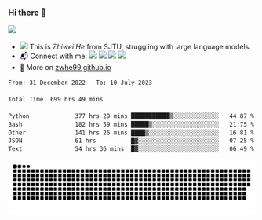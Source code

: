### Hi there 👋 

![](https://komarev.com/ghpvc/?username=zwhe99)
- <img src="https://media.giphy.com/media/mcsPU3SkKrYDdW3aAU/giphy.gif" width="20"> This is *Zhiwei He* from SJTU, struggling with large language models.
- :mailbox_with_mail: Connect with me: <a href = "mailto:hezw.tkcw@gmail.com"><img src="https://img.shields.io/badge/-hezw.tkcw@gmail.com-red?style=flat&logo=gmail&logoColor=white" target="_blank"></a> <a href = "mailto:zwhe.cs@sjtu.edu.cn"><img src="https://img.shields.io/badge/-zwhe.cs@sjtu.edu.cn-%23333?style=flat&logo=gmail&logoColor=white" target="_blank"></a> <a href = "https://twitter.com/zwhe99"><img src="https://img.shields.io/badge/-Twitter @zwhe99-%234a99e9?style=flat&logo=twitter&logoColor=white" target="_blank"></a> <a href = "https://www.zhihu.com/people/hbenmazi-8"><img src="https://img.shields.io/badge/-%E7%9F%A5%E4%B9%8E-%232f6be0" target="_blank"></a>
- :blue_book: More on [zwhe99.github.io](https://zwhe99.github.io/)
<!--START_SECTION:waka-->

```txt
From: 31 December 2022 - To: 10 July 2023

Total Time: 699 hrs 49 mins

Python             377 hrs 29 mins ███████████▒░░░░░░░░░░░░░   44.87 %
Bash               182 hrs 59 mins █████▒░░░░░░░░░░░░░░░░░░░   21.75 %
Other              141 hrs 26 mins ████▒░░░░░░░░░░░░░░░░░░░░   16.81 %
JSON               61 hrs          █▓░░░░░░░░░░░░░░░░░░░░░░░   07.25 %
Text               54 hrs 36 mins  █▓░░░░░░░░░░░░░░░░░░░░░░░   06.49 %
```

<!--END_SECTION:waka-->
![](https://raw.githubusercontent.com/zwhe99/zwhe99/main/assets/github-contribution-grid-snake.svg)
